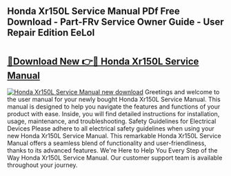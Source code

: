 ## Honda Xr150L Service Manual PDf Free Download - Part-FRv Service Owner Guide - User Repair Edition EeLol

# <h2><a href="http://bc44724.oget.top/?id=Honda+Xr150L+Service+Manual">🔗Download New 👉🔴 Honda Xr150L Service Manual</a></h2>

[![Honda Xr150L Service Manual new download](https://i.imgur.com/5g1atiW.png)](http://bc44724.oget.top/?id=Honda+Xr150L+Service+Manual)
Greetings and welcome to the user manual for your newly bought Honda Xr150L Service Manual. This manual is designed to help you navigate the features and functions of your product with ease. Inside, you will find detailed instructions for installation, usage, maintenance, and troubleshooting. Safety Guidelines for Electrical Devices Please adhere to all electrical safety guidelines when using your new Honda Xr150L Service Manual. This remarkable Honda Xr150L Service Manual offers a seamless blend of functionality and user-friendliness, thanks to its advanced features. We're Here to Help You Every Step of the Way Honda Xr150L Service Manual. Our customer support team is available throughout your journey.
